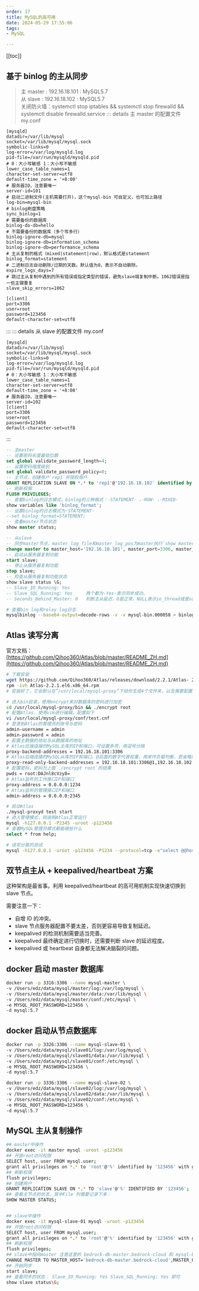 ```yaml
---
order: 17
title: MySQL的高可用
date: 2024-05-29 17:55:06
tags:
- MySQL

---
```


<!-- more -->
[[toc]]

## 基于 binlog 的主从同步

> 主 master : 192.16.18.101 : MySQL5.7  
> 从 slave : 192.16.18.102 : MySQL5.7  
> 关闭防火墙：systemctl stop iptables && systemctl stop firewalld && systemctl disable firewalld.service
> ::: details 主 master 的配置文件 my.conf

```text {12,14}
[mysqld]
datadir=/var/lib/mysql
socket=/var/lib/mysql/mysql.sock
symbolic-links=0
log-error=/var/log/mysqld.log
pid-file=/var/run/mysqld/mysqld.pid
# 0：大小写敏感 1：大小写不敏感
lower_case_table_names=1
character-set-server=utf8
default-time_zone = '+8:00'
# 服务器ID，注意要唯一
server-id=101
# 启动二进制文件(主机需要打开)，这个mysql-bin 可自定义，也可加上路径
log-bin=mysql-bin
# binlog刷盘策略
sync_binlog=1
# 需要备份的数据库
binlog-do-db=hello
# 不需要备份的数据库（多个写多行）
binlog-ignore-db=mysql
binlog-ignore-db=information_schema
binlog-ignore-db=performance_schema
# 主从复制的格式（mixed|statement|row），默认格式是statement
binlog_format=statement
# 二进制日志自动删除/过期的天数。默认值为0，表示不自动删除。
expire_logs_days=7
# 跳过主从复制中遇到的所有错误或指定类型的错误，避免slave端复制中断。1062错误是指一些主键重复
slave_skip_errors=1062

[client]
port=3306
user=root
password=123456
default-character-set=utf8
```

:::
::: details 从 slave 的配置文件 my.conf

```text {12}
[mysqld]
datadir=/var/lib/mysql
socket=/var/lib/mysql/mysql.sock
symbolic-links=0
log-error=/var/log/mysqld.log
pid-file=/var/run/mysqld/mysqld.pid
# 0：大小写敏感 1：大小写不敏感
lower_case_table_names=1
character-set-server=utf8
default-time_zone = '+8:00'
# 服务器ID，注意要唯一
server-id=102
[client]
port=3306
user=root
password=123456
default-character-set=utf8
```

:::

```sql
-- 主master
-- 设置密码长度最低位数
set global validate_password_length=4;
-- 设置密码强度级别
set global validate_password_policy=0;
-- 主节点，创建用户`rep1`并授权用户
GRANT REPLICATION SLAVE ON *.* to 'rep1'@'192.16.18.102' identified by '123456';
-- 刷新权限
FLUSH PRIVILEGES;
-- 查看binlog的日志模式，binlog的三种格式：·STATEMENT· 、·ROW· 、·MIXED·
show variables like 'binlog_format';
-- 设置binlog的日志模式为·STATEMENT·
--set binlog_format=STATEMENT;
-- 查看master节点状态
show master status;

-- 从slave
-- 同步master节点，master_log_file和master_log_pos为master执行`show master status`的结果。
change master to master_host='192.16.18.101', master_port=3306, master_user='rep1', master_password='123456', master_log_file='mysql-bin.000001', master_log_pos=2157, MASTER_AUTO_POSITION=0;
-- 启动从服务器复制功能
start slave;
-- 停止从服务器复制功能
stop slave;
-- 检查从服务器复制功能状态
show slave status \G;
-- Slave_IO_Running: Yes
-- Slave_SQL_Running: Yes     两个都为·Yes·表示同步成功。
-- Seconds_Behind_Master: 0   判断主从延迟，0是正常，NULL表示io_thread或是sql_thread有一个发生故障
```

```bash
# 查看bin log和relay log日志
mysqlbinlog --base64-output=decode-rows -v -v mysql-bin.000058 > binlog
```

## Atlas 读写分离

官方文档：[https://github.com/Qihoo360/Atlas/blob/master/README_ZH.md](https://github.com/Qihoo360/Atlas/blob/master/README_ZH.md)

```bash
# 下载安装
wget https://github.com/Qihoo360/Atlas/releases/download/2.2.1/Atlas- 2.2.1.el6.x86_64.rpm
rpm -ivh Atlas-2.2.1.el6.x86_64.rpm
# 安装好了，它会默认在”/usr/local/mysql-proxy”下给你生成4个文件夹，以及需要配置的文件 bin|conf|lib|log

# 进入bin目录，使用encrypt来对数据库的密码进行加密
cd /usr/local/mysql-proxy/bin && ./encrypt root
# 配置Atlas，使用vim进行编辑，配置如下
vi /usr/local/mysql-proxy/conf/test.cnf
# 登录到Atlas的管理员的账号与密码
admin-username = admin
admin-password = admin
# 配置主数据的地址与从数据库的地址
# Atlas后端连接的MySQL主库的IP和端口，可设置多项，用逗号分隔
proxy-backend-addresses = 192.16.18.101:3306
# Atlas后端连接的MySQL从库的IP和端口，@后面的数字代表权重，用来作负载均衡，若省略则默 认为1，可设置多项，用逗号分隔
proxy-read-only-backend-addresses = 192.16.18.101:3306@1,192.16.18.102:3306@2
# 配置密码，密码为上面`./encrypt root`的结果
pwds = root:DAJnl8cVzy8=
# Atlas监听的工作接口IP和端口
proxy-address = 0.0.0.0:1234
# Atlas监听的管理接口IP和端口
admin-address = 0.0.0.0:2345

# 启动Atlas
./mysql-proxyd test start
# 进入管理模式，则说明Atlas正常运行
mysql -h127.0.0.1 -P2345 -uroot -p123456
# 查看MySQL管理员模式都能做些什么
select * from help;

# 读写分离的测试
mysql -h127.0.0.1 -uroot -p123456 -P1234 --protocol=tcp -e"select @@hostname
```

## 双节点主从 + keepalived/heartbeat 方案

这种架构是最省事。利用 keepalived/heartbeat 的高可用机制实现快速切换到 slave 节点。

需要注意一下：

- 自增 ID 的冲突。
- slave 节点服务器配置不要太差，否则更容易导致复制延迟。
- keepalived 的检测机制需要适当完善。
- keepalived 最终确定进行切换时，还需要判断 slave 的延迟程度。
- keepalived 或 heartbeat 自身都无法解决脑裂的问题。

## docker 启动 master 数据库

```bash
docker run -p 3316:3306 --name mysql-master \
-v /Users/edz/data/mysql/master/log:/var/log/mysql \
-v /Users/edz/data/mysql/master/data:/var/lib/mysql \
-v /Users/edz/data/mysql/master/conf:/etc/mysql \
-e MYSQL_ROOT_PASSWORD=123456 \
-d mysql:5.7
```

## docker 启动从节点数据库

```bash
docker run -p 3326:3306 --name mysql-slave-01 \
-v /Users/edz/data/mysql/slave01/log:/var/log/mysql \
-v /Users/edz/data/mysql/slave01/data:/var/lib/mysql \
-v /Users/edz/data/mysql/slave01/conf:/etc/mysql \
-e MYSQL_ROOT_PASSWORD=123456 \
-d mysql:5.7

docker run -p 3336:3306 --name mysql-slave-02 \
-v /Users/edz/data/mysql/slave02/log:/var/log/mysql \
-v /Users/edz/data/mysql/slave02/data:/var/lib/mysql \
-v /Users/edz/data/mysql/slave02/conf:/etc/mysql \
-e MYSQL_ROOT_PASSWORD=123456 \
-d mysql:5.7
```

## MySQL 主从复制操作

```bash
## master中操作
docker exec -it master mysql -uroot -p123456
## 开放root访问权限
SELECT host, user FROM mysql.user;
grant all privileges on *.* to 'root'@'%' identified by '123456' with grant option;
## 刷新权限
flush privileges;
## 创建用户
GRANT REPLICATION SLAVE ON *.* TO 'slave'@'%' IDENTIFIED BY '123456';
## 查看主节点的状态，其中File 列需要记录下来：
SHOW MASTER STATUS;


## slave中操作
docker exec -it mysql-slave-01 mysql -uroot -p123456
## 开放root访问权限
SELECT host, user FROM mysql.user;
grant all privileges on *.* to 'root'@'%' identified by '123456' with grant option;
## 刷新权限
flush privileges;
## slave中指向master 注意这里的 bedrock-db-master.bedrock-cloud 和 mysql-bin.000003 ，都是上面主节点中的：
CHANGE MASTER TO MASTER_HOST='bedrock-db-master.bedrock-cloud',MASTER_USER='slave',MASTER_PASSWORD='123456',MASTER_LOG_FILE='mysql-bin.000003',MASTER_LOG_POS=0,MASTER_PORT=3306;
## 开始同步
start slave;
## 查看同步的状态： Slave_IO_Running: Yes Slave_SQL_Running: Yes 即可
show slave status\G;
```
